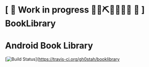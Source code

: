 # \[ 🚧 Work in progress 👷‍♀️⛏👷🔧️👷🔧 🚧 \] BookLibrary
# Android Book Library
[![Build Status](https://travis-ci.org/gh0stah/booklibrary.svg)](https://travis-ci.org/gh0stah/booklibrary
